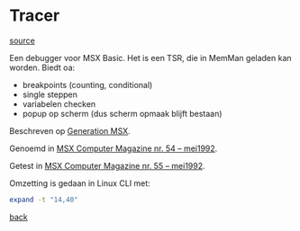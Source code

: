 # Tracer

[source](./TRACER.GEN.TXT)

Een debugger voor MSX Basic. Het is een TSR, die in MemMan geladen kan worden. 
Biedt oa:
- breakpoints (counting, conditional)
- single steppen
- variabelen checken
- popup op scherm (dus scherm opmaak blijft bestaan)


Beschreven op 
[Generation MSX](https://www.generation-msx.nl/software/mst/tracer/release/4825/).

Genoemd in
[MSX Computer Magazine nr. 54 – mei1992](https://www.msxcomputermagazine.nl/archief/mcm-54/).

Getest in
[MSX Computer Magazine nr. 55 – mei1992](https://www.msxcomputermagazine.nl/archief/mcm-55/).


Omzetting is gedaan in Linux CLI met:
```bash
expand -t "14,40" 
``` 

[back](../README.md)
